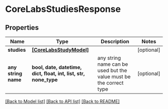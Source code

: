# CoreLabsStudiesResponse


## Properties
Name | Type | Description | Notes
------------ | ------------- | ------------- | -------------
**studies** | [**[CoreLabsStudyModel]**](CoreLabsStudyModel.md) |  | [optional] 
**any string name** | **bool, date, datetime, dict, float, int, list, str, none_type** | any string name can be used but the value must be the correct type | [optional]

[[Back to Model list]](../README.md#documentation-for-models) [[Back to API list]](../README.md#documentation-for-api-endpoints) [[Back to README]](../README.md)


